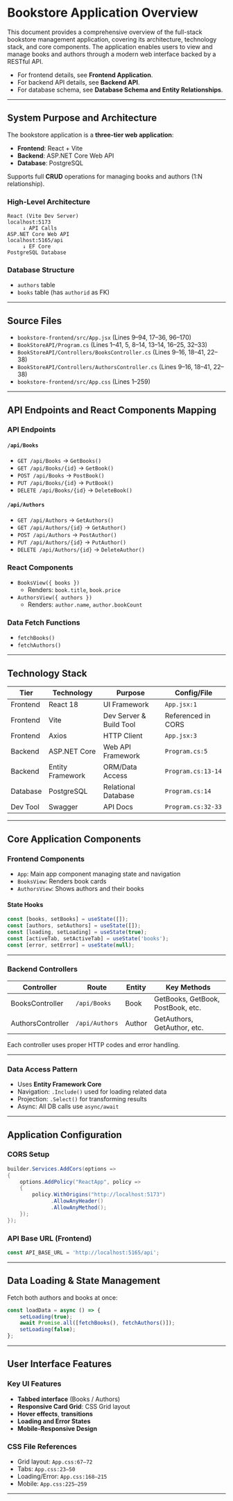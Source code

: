 
# Bookstore Application Overview

This document provides a comprehensive overview of the full-stack bookstore management application, covering its architecture, technology stack, and core components. The application enables users to view and manage books and authors through a modern web interface backed by a RESTful API.

- For frontend details, see **Frontend Application**.
- For backend API details, see **Backend API**.
- For database schema, see **Database Schema and Entity Relationships**.

---

## System Purpose and Architecture

The bookstore application is a **three-tier web application**:

- **Frontend**: React + Vite
- **Backend**: ASP.NET Core Web API
- **Database**: PostgreSQL

Supports full **CRUD** operations for managing books and authors (1:N relationship).

### High-Level Architecture

```
React (Vite Dev Server)
localhost:5173
     ↓ API Calls
ASP.NET Core Web API
localhost:5165/api
     ↓ EF Core
PostgreSQL Database
```

### Database Structure

- `authors` table
- `books` table (has `authorid` as FK)

---

## Source Files

- `bookstore-frontend/src/App.jsx` (Lines 9–94, 17–36, 96–170)
- `BookStoreAPI/Program.cs` (Lines 1–41, 5, 8–14, 13–14, 16–25, 32–33)
- `BookStoreAPI/Controllers/BooksController.cs` (Lines 9–16, 18–41, 22–38)
- `BookStoreAPI/Controllers/AuthorsController.cs` (Lines 9–16, 18–41, 22–38)
- `bookstore-frontend/src/App.css` (Lines 1–259)

---

## API Endpoints and React Components Mapping

### API Endpoints

#### `/api/Books`
- `GET /api/Books` → `GetBooks()`
- `GET /api/Books/{id}` → `GetBook()`
- `POST /api/Books` → `PostBook()`
- `PUT /api/Books/{id}` → `PutBook()`
- `DELETE /api/Books/{id}` → `DeleteBook()`

#### `/api/Authors`
- `GET /api/Authors` → `GetAuthors()`
- `GET /api/Authors/{id}` → `GetAuthor()`
- `POST /api/Authors` → `PostAuthor()`
- `PUT /api/Authors/{id}` → `PutAuthor()`
- `DELETE /api/Authors/{id}` → `DeleteAuthor()`

### React Components

- `BooksView({ books })`
  - Renders: `book.title`, `book.price`
- `AuthorsView({ authors })`
  - Renders: `author.name`, `author.bookCount`

### Data Fetch Functions

- `fetchBooks()`
- `fetchAuthors()`

---

## Technology Stack

| Tier       | Technology         | Purpose                  | Config/File                     |
|------------|--------------------|--------------------------|---------------------------------|
| Frontend   | React 18           | UI Framework             | `App.jsx:1`                     |
| Frontend   | Vite               | Dev Server & Build Tool  | Referenced in CORS              |
| Frontend   | Axios              | HTTP Client              | `App.jsx:3`                     |
| Backend    | ASP.NET Core       | Web API Framework        | `Program.cs:5`                  |
| Backend    | Entity Framework   | ORM/Data Access          | `Program.cs:13-14`              |
| Database   | PostgreSQL         | Relational Database      | `Program.cs:14`                 |
| Dev Tool   | Swagger            | API Docs                 | `Program.cs:32-33`              |

---

## Core Application Components

### Frontend Components

- `App`: Main app component managing state and navigation
- `BooksView`: Renders book cards
- `AuthorsView`: Shows authors and their books

#### State Hooks

```js
const [books, setBooks] = useState([]);
const [authors, setAuthors] = useState([]);
const [loading, setLoading] = useState(true);
const [activeTab, setActiveTab] = useState('books');
const [error, setError] = useState(null);
```

---

### Backend Controllers

| Controller        | Route         | Entity  | Key Methods                        |
|------------------|---------------|---------|------------------------------------|
| BooksController   | `/api/Books`   | Book    | GetBooks, GetBook, PostBook, etc. |
| AuthorsController | `/api/Authors` | Author  | GetAuthors, GetAuthor, etc.       |

Each controller uses proper HTTP codes and error handling.

---

### Data Access Pattern

- Uses **Entity Framework Core**
- Navigation: `.Include()` used for loading related data
- Projection: `.Select()` for transforming results
- Async: All DB calls use `async/await`

---

## Application Configuration

### CORS Setup

```csharp
builder.Services.AddCors(options =>
{
    options.AddPolicy("ReactApp", policy =>
    {
        policy.WithOrigins("http://localhost:5173")
              .AllowAnyHeader()
              .AllowAnyMethod();
    });
});
```

### API Base URL (Frontend)

```js
const API_BASE_URL = 'http://localhost:5165/api';
```

---

## Data Loading & State Management

Fetch both authors and books at once:

```js
const loadData = async () => {
    setLoading(true);
    await Promise.all([fetchBooks(), fetchAuthors()]);
    setLoading(false);
};
```

---

## User Interface Features

### Key UI Features

- **Tabbed interface** (Books / Authors)
- **Responsive Card Grid**: CSS Grid layout
- **Hover effects**, **transitions**
- **Loading and Error States**
- **Mobile-Responsive Design**

### CSS File References

- Grid layout: `App.css:67–72`
- Tabs: `App.css:23–50`
- Loading/Error: `App.css:168–215`
- Mobile: `App.css:225–259`

---

